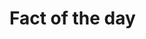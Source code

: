 # Fact of the day

<!-- this project creats a website thats enable you to learn new facts about different topics -->